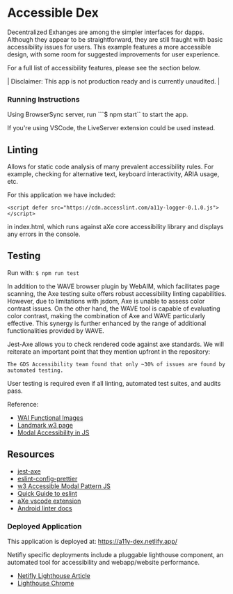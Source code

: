 # Accessible Dex 

Decentralized Exhanges are among the simpler interfaces for dapps. 
Although they appear to be straightforward, they are still fraught with basic accessibility issues for users. This example features a more accessible design, with some room for suggested improvements for user experience.

For a full list of accessibility features, please see the section below.

| Disclaimer: This app is not production ready and is currently unaudited. |

### Running Instructions
Using BrowserSync server, run 
```$ npm start`` 
to start the app. 

If you're using VSCode, the LiveServer extension could be used instead. 

## Linting 
Allows for static code analysis of many prevalent accessibility rules. 
For example, checking for alternative text, keyboard interactivity, ARIA usage, etc.  

For this application we have included:

```<script defer src="https://cdn.accesslint.com/a11y-logger-0.1.0.js"></script>```

in index.html, which runs against aXe core accessibility library and displays any errors in the console.

## Testing

Run with:
```$ npm run test```

In addition to the WAVE browser plugin by WebAIM, which facilitates page scanning, the Axe testing suite offers robust accessibility linting capabilities. However, due to limitations with jsdom, Axe is unable to assess color contrast issues. On the other hand, the WAVE tool is capable of evaluating color contrast, making the combination of Axe and WAVE particularly effective. This synergy is further enhanced by the range of additional functionalities provided by WAVE.

Jest-Axe allows you to check rendered code against axe standards.
We will reiterate an important point that they mention upfront in the repository: 

``The GDS Accessibility team found that only ~30% of issues are found by automated testing.``

User testing is required even if all linting, automated test suites, and audits pass.


Reference: 

- [WAI Functional Images](https://www.w3.org/WAI/tutorials/images/functional/#icon-image-conveying-information-within-link-text)
- [Landmark w3 page](https://www.w3.org/WAI/ARIA/apg/practices/landmark-regions/)
- [Modal Accessibility in JS](https://humanwhocodes.com/blog/2013/02/12/making-an-accessible-dialog-box/)


## Resources 

- [jest-axe](https://www.npmjs.com/package/jest-axe)
- [eslint-config-prettier](https://github.com/prettier/eslint-config-prettier)
- [w3 Accessible Modal Pattern JS](https://www.w3.org/WAI/ARIA/apg/patterns/dialog-modal/examples/dialog/)
- [Quick Guide to eslint](https://dev.to/lauragift21/quick-guide-to-linting-javascript-codebase-with-eslint-dcf)
- [aXe vscode extension](https://marketplace.visualstudio.com/items?itemName=deque-systems.vscode-axe-linter)
- [Android linter docs](https://developer.android.com/studio/write/lint)


### Deployed Application

This application is deployed at: https://a11y-dex.netlify.app/

Netifly specific deployments include a pluggable lighthouse component, an automated tool for accessibility and webapp/website performance. 

- [Netifly Lighthouse Article](https://docs.netlify.com/monitor-sites/lighthouse/)
- [Lighthouse Chrome](https://developer.chrome.com/docs/lighthouse/overview/)
